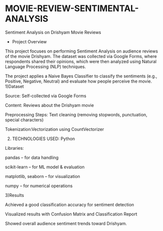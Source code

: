 # MOVIE-REVIEW-SENTIMENTAL-ANALYSIS
Sentiment Analysis on Drishyam Movie Reviews
* Project Overview

This project focuses on performing Sentiment Analysis on audience reviews of the movie Drishyam. The dataset was collected via Google Forms, where respondents shared their opinions, which were then analyzed using Natural Language Processing (NLP) techniques.

The project applies a Naive Bayes Classifier to classify the sentiments (e.g., Positive, Negative, Neutral) and evaluate how people perceive the movie.
1)Dataset

Source: Self-collected via Google Forms

Content: Reviews about the Drishyam movie

Preprocessing Steps:
Text cleaning (removing stopwords, punctuation, special characters)

Tokenization:Vectorization using CountVectorizer

2) TECHNOLOGIES USED:
Python

Libraries:

pandas – for data handling

scikit-learn – for ML model & evaluation

matplotlib, seaborn – for visualization

numpy – for numerical operations

3)Results

Achieved a good classification accuracy for sentiment detection

Visualized results with Confusion Matrix and Classification Report

Showed overall audience sentiment trends toward Drishyam.
